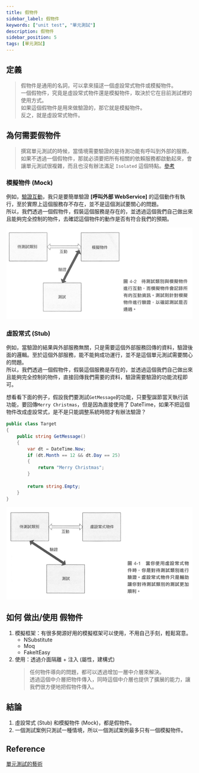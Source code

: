 ```yaml
---
title: 假物件
sidebar_label: 假物件
keywords: ["unit test", "單元測試"]
description: 假物件
sidebar_position: 5
tags: [單元測試]
---
```


## 定義
> 假物件是通用的名詞，可以拿來描逑一個虛設常式物件或模擬物件。  
> 一個假物件，究竟是虛設常式物件還是模擬物件，取決於它在目前測試裡的使用方式。  
> 如果這個假物件是用來做驗證的，那它就是模擬物件。  
> 反之，就是虛設常式物件。

## 為何需要假物件

>撰寫單元測試的時候，當情境需要驗證的是待測功能有呼叫到外部的服務，如果不透過一個假物件，那就必須要把所有相關的依賴服務都啟動起來，會讓單元測試很複雜，而且也沒有辦法滿足 `Isolated` 這個特點。[參考](./03_優秀的單元測試.md)  

### 模擬物件 (Mock)
例如，[驗證互動](./assert/04_互動.md)，我只是要簡單驗證 **[呼叫外部 WebService]** 的這個動作有執行，至於實際上這個服務存不存在，並不是這個測試要關心的問題。  
所以，我們透過一個假物件，假裝這個服務是存在的，並透過這個我們自己做出來且能夠完全控制的物件，去確認這個物件的動作是否有符合我們的預期。

![](./img/2024-02-17-14-33-50.png)

### 虛設常式 (Stub)
例如，當驗證的結果與外部服務無關，只是需要這個外部服務回傳的資料，驗證後面的邏輯。至於這個外部服務，能不能夠成功運行，並不是這個單元測試需要關心的問題。  
所以，我們透過一個假物件，假裝這個服務是存在的，並透過這個我們自己做出來且能夠完全控制的物件，直接回傳我們需要的資料，驗證需要驗證的功能流程即可。

想看看下面的例子，假設我們要測試`GetMessage`的功能，只要聖誕節當天執行該功能，要回傳`Merry Christmas`，但是因為直接使用了 DateTime，如果不把這個物件改成虛設常式，是不是只能調整系統時間才有辦法驗證？
```csharp showLineNumbers
public class Target
{
    public string GetMessage()
    {
        var dt = DateTime.Now;
        if (dt.Month == 12 && dt.Day == 25)
        {
            return "Merry Christmas";
        }

        return string.Empty;
    }
}
```
![](./img/2024-02-17-14-33-15.png)

## 如何 做出/使用 假物件
1. 模擬框架：有很多開源好用的模擬框架可以使用，不用自己手刻，輕鬆寫意。
   - NSubstitute
   - Moq
   - FakeItEasy
2. 使用：透過介面隔離 + 注入 (屬性，建構式)
   > 任何物件導向的問題，都可以透過增加一層中介層來解決。  
   > 透過這個中介層把物件傳入，同時這個中介層也提供了擴展的能力，讓我們很方便地把假物件傳入。

## 結論
1. 虛設常式 (Stub) 和模擬物件 (Mock)，都是假物件。
2. 一個測試案例只測試一種情境，所以一個測試案例最多只有一個模擬物件。

## Reference
[單元測試的藝術](https://www.tenlong.com.tw/products/9789864342471?list_name=c-unit-test)